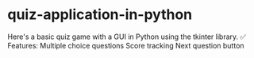 # quiz-application-in-python
Here's a basic quiz game with a GUI in Python using the tkinter library.  ✅ Features: Multiple choice questions  Score tracking  Next question button
